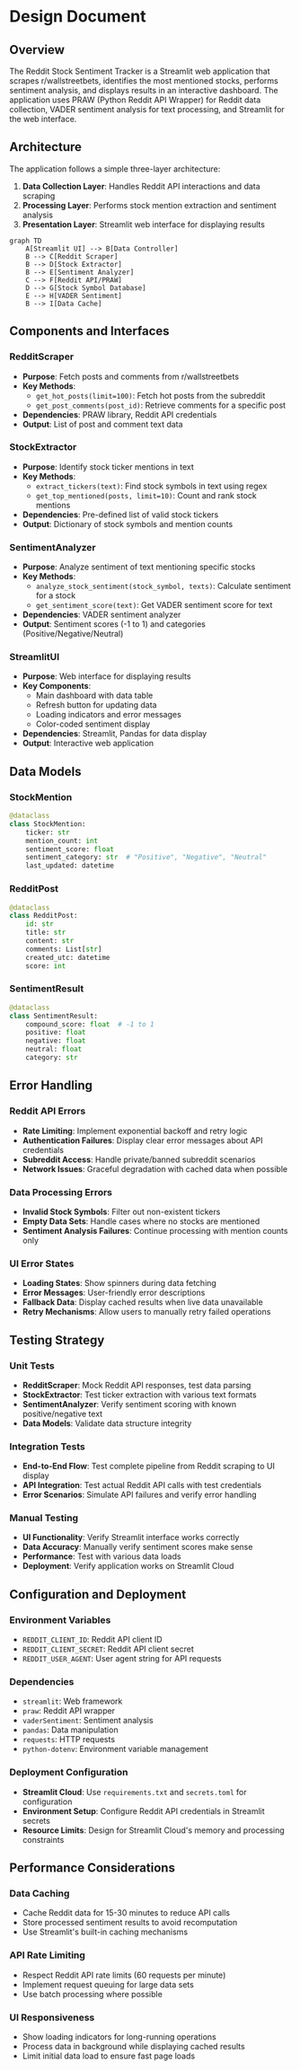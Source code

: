 # Design Document

## Overview

The Reddit Stock Sentiment Tracker is a Streamlit web application that scrapes r/wallstreetbets, identifies the most mentioned stocks, performs sentiment analysis, and displays results in an interactive dashboard. The application uses PRAW (Python Reddit API Wrapper) for Reddit data collection, VADER sentiment analysis for text processing, and Streamlit for the web interface.

## Architecture

The application follows a simple three-layer architecture:

1. **Data Collection Layer**: Handles Reddit API interactions and data scraping
2. **Processing Layer**: Performs stock mention extraction and sentiment analysis
3. **Presentation Layer**: Streamlit web interface for displaying results

```mermaid
graph TD
    A[Streamlit UI] --> B[Data Controller]
    B --> C[Reddit Scraper]
    B --> D[Stock Extractor]
    B --> E[Sentiment Analyzer]
    C --> F[Reddit API/PRAW]
    D --> G[Stock Symbol Database]
    E --> H[VADER Sentiment]
    B --> I[Data Cache]
```

## Components and Interfaces

### RedditScraper
- **Purpose**: Fetch posts and comments from r/wallstreetbets
- **Key Methods**:
  - `get_hot_posts(limit=100)`: Fetch hot posts from the subreddit
  - `get_post_comments(post_id)`: Retrieve comments for a specific post
- **Dependencies**: PRAW library, Reddit API credentials
- **Output**: List of post and comment text data

### StockExtractor
- **Purpose**: Identify stock ticker mentions in text
- **Key Methods**:
  - `extract_tickers(text)`: Find stock symbols in text using regex
  - `get_top_mentioned(posts, limit=10)`: Count and rank stock mentions
- **Dependencies**: Pre-defined list of valid stock tickers
- **Output**: Dictionary of stock symbols and mention counts

### SentimentAnalyzer
- **Purpose**: Analyze sentiment of text mentioning specific stocks
- **Key Methods**:
  - `analyze_stock_sentiment(stock_symbol, texts)`: Calculate sentiment for a stock
  - `get_sentiment_score(text)`: Get VADER sentiment score for text
- **Dependencies**: VADER sentiment analyzer
- **Output**: Sentiment scores (-1 to 1) and categories (Positive/Negative/Neutral)

### StreamlitUI
- **Purpose**: Web interface for displaying results
- **Key Components**:
  - Main dashboard with data table
  - Refresh button for updating data
  - Loading indicators and error messages
  - Color-coded sentiment display
- **Dependencies**: Streamlit, Pandas for data display
- **Output**: Interactive web application

## Data Models

### StockMention
```python
@dataclass
class StockMention:
    ticker: str
    mention_count: int
    sentiment_score: float
    sentiment_category: str  # "Positive", "Negative", "Neutral"
    last_updated: datetime
```

### RedditPost
```python
@dataclass
class RedditPost:
    id: str
    title: str
    content: str
    comments: List[str]
    created_utc: datetime
    score: int
```

### SentimentResult
```python
@dataclass
class SentimentResult:
    compound_score: float  # -1 to 1
    positive: float
    negative: float
    neutral: float
    category: str
```

## Error Handling

### Reddit API Errors
- **Rate Limiting**: Implement exponential backoff and retry logic
- **Authentication Failures**: Display clear error messages about API credentials
- **Subreddit Access**: Handle private/banned subreddit scenarios
- **Network Issues**: Graceful degradation with cached data when possible

### Data Processing Errors
- **Invalid Stock Symbols**: Filter out non-existent tickers
- **Empty Data Sets**: Handle cases where no stocks are mentioned
- **Sentiment Analysis Failures**: Continue processing with mention counts only

### UI Error States
- **Loading States**: Show spinners during data fetching
- **Error Messages**: User-friendly error descriptions
- **Fallback Data**: Display cached results when live data unavailable
- **Retry Mechanisms**: Allow users to manually retry failed operations

## Testing Strategy

### Unit Tests
- **RedditScraper**: Mock Reddit API responses, test data parsing
- **StockExtractor**: Test ticker extraction with various text formats
- **SentimentAnalyzer**: Verify sentiment scoring with known positive/negative text
- **Data Models**: Validate data structure integrity

### Integration Tests
- **End-to-End Flow**: Test complete pipeline from Reddit scraping to UI display
- **API Integration**: Test actual Reddit API calls with test credentials
- **Error Scenarios**: Simulate API failures and verify error handling

### Manual Testing
- **UI Functionality**: Verify Streamlit interface works correctly
- **Data Accuracy**: Manually verify sentiment scores make sense
- **Performance**: Test with various data loads
- **Deployment**: Verify application works on Streamlit Cloud

## Configuration and Deployment

### Environment Variables
- `REDDIT_CLIENT_ID`: Reddit API client ID
- `REDDIT_CLIENT_SECRET`: Reddit API client secret
- `REDDIT_USER_AGENT`: User agent string for API requests

### Dependencies
- `streamlit`: Web framework
- `praw`: Reddit API wrapper
- `vaderSentiment`: Sentiment analysis
- `pandas`: Data manipulation
- `requests`: HTTP requests
- `python-dotenv`: Environment variable management

### Deployment Configuration
- **Streamlit Cloud**: Use `requirements.txt` and `secrets.toml` for configuration
- **Environment Setup**: Configure Reddit API credentials in Streamlit secrets
- **Resource Limits**: Design for Streamlit Cloud's memory and processing constraints

## Performance Considerations

### Data Caching
- Cache Reddit data for 15-30 minutes to reduce API calls
- Store processed sentiment results to avoid recomputation
- Use Streamlit's built-in caching mechanisms

### API Rate Limiting
- Respect Reddit API rate limits (60 requests per minute)
- Implement request queuing for large data sets
- Use batch processing where possible

### UI Responsiveness
- Show loading indicators for long-running operations
- Process data in background while displaying cached results
- Limit initial data load to ensure fast page loads